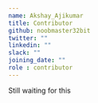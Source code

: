 ```yaml
---
name: Akshay_Ajikumar
title: Contributor
github: noobmaster32bit
twitter: ""
linkedin: ""
slack: ""
joining_date: ""
role : contributor
---
```


Still waiting for this
